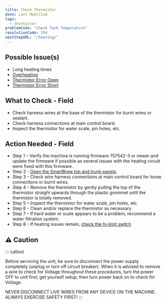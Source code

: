 ```yaml
---
title: Check Thermistor 
date: Last Modified 
tags:
  - thermistor
problemCode: "Check Tank Temperature"
resolutionCode: 304
nextStepURL: "/heating/"
---
```

## Possible Issue(s)

- Long heating times
- [Overheating](/smartbrew/kb/overheating/)
- [Thermistor Error Open](/smartbrew/kb/thermistor-error-open/)
- [Thermistor Error Short](/smartbrew/kb/thermistor-error-short/)

## What to Check - Field

- Check harness wires at the base of the thermistor for burnt wires or sealant.
- Check harness connections at main control board.
- Inspect the thermistor for water scale, pin holes, etc.


## Action Needed - Field

- Step 1 – Verify the machine is running firmware 757542-3 or newer and update the firmware if possible as several issues with the heating circuit were fixed with this firmware.
- Step 2 - [Open the SmartBrew top and trunk panels](/smartbrew/kb/open-machine/).
- Step 3 - Check wire harness connections at main control board for loose connections or burnt wires.
- Step 4 - Remove the thermistor by gently pulling the top of the thermistor straight upwards through the plastic grommet until the thermistor is totally removed.
- Step 5 – Inspect the thermistor for water scale, pin holes, etc.
- Step 6 - Clean and/or replace the thermistor as necessary
- Step 7 – If hard water or scale appears to be a problem, recommend a water filtration system.
- Step 8 - If heating issues remain, [check the hi-limit switch](/smartbrew/kb/check-hi-limit/)

## ⚠️ Caution

::: callout

Before servicing the unit; be sure to disconnect the power supply completely (unplug or turn off circuit breaker). When it is advised to remove a wire to check for Voltage throughout these procedures, turn the power OFF to unit first; get yourself setup; then turn power back on to check for Voltage.

NEVER DISCONNECT LIVE WIRES FROM ANY DEVICE ON THE MACHINE. ALWAYS EXERCISE SAFETY FIRST!
:::
